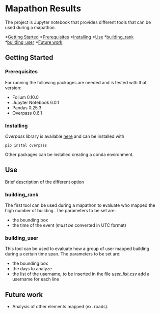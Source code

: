# Mapathon Results
The project is Jupyter notebook that provides different tools that can be used during a mapathon.

*[Getting Started](#getting-started)
  *[Prerequisites](#prerequisites)
  *[Installing](#installing)
*[Use](#use)
  *[building_rank](#building_rank)
  *[building_user](#building_user)
*[Future work](#future-work)
  
## Getting Started

### Prerequisites

For running the following packages are needed and is tested with that version:

* Folium 0.10.0
* Jupyter Notebook 6.0.1
* Pandas 0.25.3
* Overpass 0.6.1

### Installing

*Overpass* library is available [here](https://github.com/mvexel/overpass-api-python-wrapper/releases) and can be installed with

```
pip instal overpass
```

Other packages can be installed creating a conda environment.

## Use

Brief description of the different option

### building_rank
The first tool can be used during a mapathon to evaluate who mapped the high number of building. 
The parameters to be set are:
- the bounding box
- the time of the event (*must be* converted in UTC format)

### building_user
This tool can be used to evaluate how a group of user mapped building during a certain time span.
The parameters to be set are:
- the bounding box
- the days to analyze
- the list of the username, to be inserted in the file *user_list.csv* add a  username for each line

## Future work
- Analysis of other elements mapped (ex. roads).

